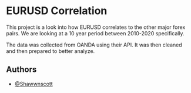 
# EURUSD Correlation

This project is a look into how EURUSD correlates to the other major forex pairs. We are looking at a 10 year period between 2010-2020 specifically.

The data was collected from OANDA using their API. It was then cleaned and then prepared to better analyze.
## Authors

- [@Shawwnscott](https://github.com/Shawwnscott)

